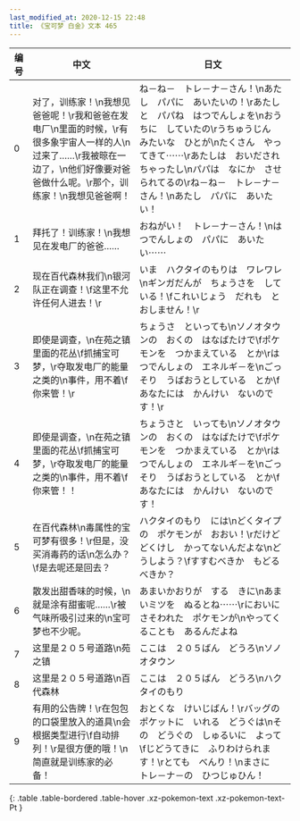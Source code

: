 ```yaml
---
last_modified_at: 2020-12-15 22:48
title: 《宝可梦 白金》文本 465
---
```

| 编号 | 中文 | 日文 |
| ---- | ---- | ---- |
| 0 | 对了，训练家！\n我想见爸爸呢！\r我和爸爸在发电厂\n里面的时候，\r有很多象宇宙人一样的人\n过来了……\r我被晾在一边了，\n他们好像要对爸爸做什么呢。\r那个，训练家！\n我想见爸爸啊！ | ね－ね－　トレ－ナ－さん！\nあたし　パパに　あいたいの！\rあたしと　パパね　はつでんしょを\nおうちに　していたの\rうちゅうじん　みたいな　ひとが\nたくさん　やってきて⋯⋯\rあたしは　おいだされちゃったし\nパパは　なにか　させられてるの\rね－ね－　トレ－ナ－さん！\nあたし　パパに　あいたい！ |
| 1 | 拜托了！训练家！\n我想见在发电厂的爸爸…… | おねがい！　トレ－ナ－さん！\nはつでんしょの　パパに　あいたい⋯⋯ |
| 2 | 现在百代森林我们\n银河队正在调查！\f这里不允许任何人进去！\r | いま　ハクタイのもりは　ワレワレ\nギンガだんが　ちょうさを　している！\fこれいじょう　だれも　とおしません！\r |
| 3 | 即使是调查，\n在苑之镇里面的花丛\f抓捕宝可梦，\r夺取发电厂的能量之类的\n事件，用不着\f你来管！\r | ちょうさ　といっても\nソノオタウンの　おくの　はなばたけで\fポケモンを　つかまえている　とか\rはつでんしょの　エネルギ－を\nごっそり　うばおうとしている　とか\fあなたには　かんけい　ないのです！\r |
| 4 | 即使是调查，\n在苑之镇里面的花丛\f抓捕宝可梦，\r夺取发电厂的能量之类的\n事件，用不着\f你来管！！ | ちょうさと　いっても\nソノオタウンの　おくの　はなばたけで\fポケモンを　つかまえている　とか\rはつでんしょの　エネルギ－を\nごっそり　うばおうとしている　とか\fあなたには　かんけい　ないのです！ |
| 5 | 在百代森林\n毒属性的宝可梦有很多！\r但是，没买消毒药的话\n怎么办？\f是去呢还是回去？ | ハクタイのもり　には\nどくタイプの　ポケモンが　おおい！\rだけど　どくけし　かってないんだよな\nどうしよう？\fすすむべきか　もどるべきか？ |
| 6 | 散发出甜香味的时候，\n就是涂有甜蜜呢……\r被气味所吸引过来的\n宝可梦也不少呢。 | あまいかおりが　する　きに\nあまいミツを　ぬるとね⋯⋯\rにおいに　さそわれた　ポケモンが\nやってくることも　あるんだよね |
| 7 | 这里是２０５号道路\n苑之镇 | ここは　２０５ばん　どうろ\nソノオタウン |
| 8 | 这里是２０５号道路\n百代森林 | ここは　２０５ばん　どうろ\nハクタイのもり |
| 9 | 有用的公告牌！\r在包包的口袋里放入的道具\n会根据类型进行\f自动排列！\r是很方便的哦！\n简直就是训练家的必备！ | おとくな　けいじばん！\rバッグの　ポケットに　いれる　どうぐは\nその　どうぐの　しゅるいに　よって\fじどうてきに　ふりわけられます！\rとても　べんり！\nまさに　トレ－ナ－の　ひつじゅひん！ |
{: .table .table-bordered .table-hover .xz-pokemon-text .xz-pokemon-text-Pt }